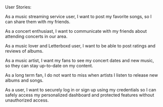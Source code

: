 User Stories: 

As a music streaming service user, I want to post my favorite songs, so I can share them with my friends.

As a concert enthusiast, I want to communicate with my friends about attending concerts in our area. 

As a music lover and Letterboxd user, I want to be able to post ratings and reviews of albums.

As a music artist, I want my fans to see my concert dates and new music, so they can stay up-to-date on my content.

As a long term fan, I do not want to miss when artists I listen to release new albums and songs.

As a user, I want to securely log in or sign up using my credentials so I can safely access my personalized dashboard and protected features without unauthorized access. 

